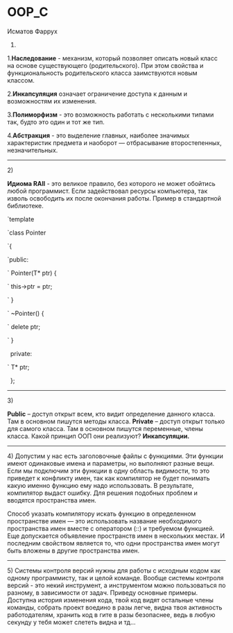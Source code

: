 # OOP_C
Исматов Фаррух

1)

1.**Наследование** - механизм, который позволяет описать новый класс на основе существующего (родительского). При этом свойства и функциональность родительского класса заимствуются новым классом.

2.**Инкапсуляция** означает ограничение доступа к данным и возможностям их изменения.

3.**Полиморфизм**  - это возможность работать с несколькими типами так, будто это один и тот же тип.

4.**Абстракция** - это выделение главных, наиболее значимых характеристик предмета и наоборот — отбрасывание второстепенных, незначительных.
<hr>
2)

**Идиома RAII** - это великое правило, без которого не может обойтись любой программист. Если задействовал ресурсы компьютера, так изволь освободить их после окончания работы. Пример  в стандартной библиотеке.

`template<typename T>

`class Pointer

`{

`public:

`	Pointer(T* ptr) {

`		this->ptr = ptr;

`	}

`	~Pointer() {

`		delete ptr;

`	}

`
`private:

`	T* ptr;

`
`};

<hr>
3)

**Public** – доступ открыт всем, кто видит определение данного класса. Там в основном пишутся методы класса.
**Private** – доступ открыт только для самого класса. Там в основном пишутся переменные, члены класса.
Какой принцип ООП они реализуют? **Инкапсуляции.**

<hr>
4)
Допустим у нас есть заголовочные файлы с функциями. Эти функции имеют одинаковые имена и параметры, но выполняют разные вещи. Если мы подключим эти функции в одну область видимости, то это приведет к конфликту имен, так как компилятор не будет понимать какую именно функцию ему надо использовать. В результате, компилятор выдаст ошибку. Для решения подобных проблем и вводятся пространства имен.

Способ указать компилятору искать функцию в определенном пространстве имен — это использовать название необходимого пространства имен вместе с оператором  (::) и требуемом функцией. Еще допускается объявление пространств имен в нескольких местах. И последним свойством является то, что одни пространства имен могут быть вложены в другие пространства имен.

<hr>
5) Системы контроля версий нужны для работы с исходным кодом как одному программисту, так и целой команде. Вообще системы контроля версий - это некий инструмент, а инструментом можно пользоваться по разному, в зависимости от задач. Приведу основные примеры. Доступна история изменения кода, твой код видят остальные члены команды, собрать проект воедино в разы легче, видна твоя активность работодателям, хранить код в гите в разы безопаснее, ведь в любую секунду у тебя может слететь видна и тд...
